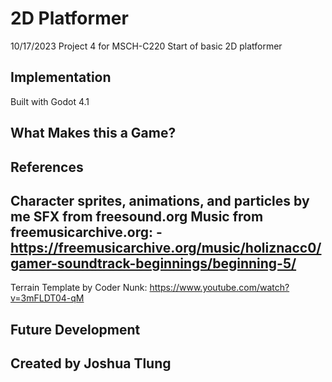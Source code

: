 # 2D Platformer
10/17/2023
Project 4 for MSCH-C220
Start of basic 2D platformer

## Implementation
Built with Godot 4.1

## What Makes this a Game?

## References
Character sprites, animations, and particles by me
SFX from freesound.org
Music from freemusicarchive.org:
  -https://freemusicarchive.org/music/holiznacc0/gamer-soundtrack-beginnings/beginning-5/
  -
Terrain Template by Coder Nunk: https://www.youtube.com/watch?v=3mFLDT04-qM

## Future Development

## Created by Joshua Tlung
